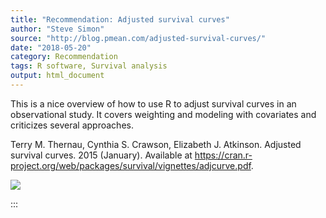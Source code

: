 ```yaml
---
title: "Recommendation: Adjusted survival curves"
author: "Steve Simon"
source: "http://blog.pmean.com/adjusted-survival-curves/"
date: "2018-05-20"
category: Recommendation
tags: R software, Survival analysis
output: html_document
---
```


This is a nice overview of how to use R to adjust survival curves in an
observational study. It covers weighting and modeling with covariates
and criticizes several approaches.

<!---More--->

Terry M. Thernau, Cynthia S. Crawson, Elizabeth J. Atkinson. Adjusted
survival curves. 2015 (January). Available at
<https://cran.r-project.org/web/packages/survival/vignettes/adjcurve.pdf>.

![](../../../images/adjusted-survival-curves01.png)


:::

